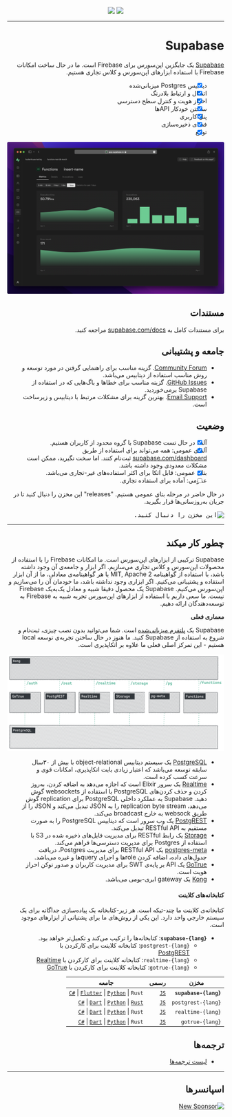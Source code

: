 <div style="direction: rtl;" dir="rtl">

<p align="center">
<img src="https://user-images.githubusercontent.com/8291514/213727234-cda046d6-28c6-491a-b284-b86c5cede25d.png#gh-light-mode-only">
<img src="https://user-images.githubusercontent.com/8291514/213727225-56186826-bee8-43b5-9b15-86e839d89393.png#gh-dark-mode-only">
</p>

---

# Supabase

‫[Supabase](https://supabase.com) یک جایگزین اپن‌سورس برای Firebase است. ما در حال ساخت امکانات Firebase با استفاده ابزارهای اپن‌سورس و کلاس تجاری هستیم.

- [x] ‫دیتابیس Postgres میزبانی‌شده
- [x] اتصال و ارتباط بلادرنگ
- [x] احراز هویت و کنترل سطح دسترسی
- [x] ‫ساختن خودکار APIها
- [x] پنل کاربری
- [x] فضای ذخیره‌سازی
- [x] توابع

![Supabase Dashboard](https://raw.githubusercontent.com/supabase/supabase/master/apps/www/public/images/github/supabase-dashboard.png)

## مستندات

برای مستندات کامل به‫ [supabase.com/docs](https://supabase.com/docs) مراجعه کنید.

## جامعه و پشتیبانی

- ‫[Community Forum](https://github.com/supabase/supabase/discussions). گزینه مناسب برای راهنمایی گرفتن در مورد توسعه و روش مناسب استفاده از دیتابیس می‌باشد.
- ‫[GitHub Issues](https://github.com/supabase/supabase/issues). گزینه مناسب برای خطاها و باگ‌هایی که در استفاده از Supabase برمی‌خوردید.
- ‫[Email Support](https://supabase.com/docs/support#business-support). بهترین گزینه برای مشکلات مرتبط با دیتابیس و زیرساخت است.

## وضعیت

- [x] ‫آلفا: در حال تست Supabase با گروه محدود از کاربران هستیم.
- [x] ‫آلفای عمومی: همه می‌تواند برای استفاده از طریق [supabase.com/dashboard](https://supabase.com/dashboard) ثبت‌نام کنند. اما سخت نگیرید، ممکن است مشکلات معدودی وجود داشته باشد.
- [x] بتای عمومی: قابل اتکا برای اکثر استفاده‌های غیر-تجاری می‌باشد.
- [ ] عمومی: آماده برای استفاده تجاری.

در حال حاضر در مرحله بتای عمومی هستیم‫. "releases" این مخزن را دنبال کنید تا در جریان به‌روزسانی‌ها قرار بگیرید.

<kbd><img src="https://raw.githubusercontent.com/supabase/supabase/d5f7f413ab356dc1a92075cb3cee4e40a957d5b1/web/static/watch-repo.gif" alt="این مخزن را دنبال کنید."/></kbd>

---

## چطور کار میکند

‫Supabase ترکیبی از ابزارهای اپن‌سورس است. ما امکانات Firebase را با استفاده از محصولات اپن‌سورس و کلاس تجاری می‌سازیم. اگر ابزار و جامعه‌ی آن وجود داشته باشد، با استفاده از گواهینامه MIT, Apache 2 یا هر گواهینامه‌ی معادلی، ما از آن ابزار استفاده و پشتیبانی می‌کنیم. اگر ابزاری وجود نداشته باشد، ما خودمان آن را می‌سازیم و اپن‌سورس می‌کنیم. Supabase یک محصول دقیقا شبیه و معادل یک‌به‌یک Firebase نیست. ما سعی داریم با استفاده از ابزارهای اپن‌سورس تجربه شبیه به Firebase به توسعه‌دهندگان ارائه دهیم.

**معماری فعلی**

‫Supabase یک [پلتفرم میزبانی‌شده](https://supabase.com/dashboard) است. شما می‌توانید بدون نصب چیزی، ثبت‌نام و شروع به استفاده از Supabase کنید. ما هنوز در حال ساختن تجربه‌ی توسعه local هستیم - این تمرکز اصلی فعلی ما علاوه بر اتکاپذیری است.

![معماری](https://github.com/supabase/supabase/blob/master/apps/docs/public/img/supabase-architecture.png)

- ‫[PostgreSQL](https://www.postgresql.org/) یک سیستم دیتابیس object-relational با بیش از ۳۰سال سابقه توسعه می‌باشد که اعتبار زیادی بابت اتکاپذیری، امکانات قوی و سرعت کسب کرده است.
- ‫[Realtime](https://github.com/supabase/realtime) یک سرور Elixir است که اجازه می‌دهد به اضافه کردن، به‌روز کردن و حذف کردن‌های PostgreSQL با استفاده از websockets گوش دهید. Supabase به عملکرد داخلی PostgreSQL برای replication گوش می‌دهد، replication byte stream را به JSON تبدیل می‌کند و JSON را از طریق websock به خارج broadcast می‌کند.
- ‫[PostgREST](http://postgrest.org/) یک وب سرور است که دیتابیس PostgreSQL را به صورت مستقیم به RESTful API تبدیل می‌کند.
- ‫[Storage](https://github.com/supabase/storage-api) یک رابط RESTful برای مدیریت فایل‌های ذخیره شده در S3 با استفاده از Postgres برای مدیریت دسترسی‌ها فراهم می‌کند.
- ‫[postgres-meta](https://github.com/supabase/postgres-meta) یک RESTful API برای مدیریت Postgres، دریافت جدول‌های داده، اضافه کردن roleها و اجرای queryها و غیره می‌باشد.
- ‫[GoTrue](https://github.com/netlify/gotrue) یک API بر پایه‌ی SWT برای مدیریت کاربران و صدور توکن احراز هویت است.
- ‫[Kong](https://github.com/Kong/kong) یک gateway ابری-بومی می‌باشد.

#### کتابخانه‌های کلاینت

کتابخانه‌ی کلاینت ما چند-تیکه است. هر زیر-کتابخانه یک پیاده‌سازی جداگانه برای یک سیستم خارجی واحد دارد. این یکی از روش‌های ما برای پشتیانی از ابزارهای موجود است.

- **‫`supabase-{lang}`**: کتابخانه‌ها را ترکیب می‌کند و تکمیل‌تر خواهد بود.
  - ‫`postgrest-{lang}`: کتابخانه کلاینت برای کارکردن با [PostgREST](https://github.com/postgrest/postgrest)
  - ‫`realtime-{lang}`: کتابخانه کلاینت برای کارکردن با [Realtime](https://github.com/supabase/realtime)
  - ‫`gotrue-{lang}`: کتابخانه کلاینت برای کارکردن با [GoTrue](https://github.com/netlify/gotrue)

| مخزن                  | رسمی                                             | جامعه                                                                                                                                                                                                                      |
| --------------------- | ------------------------------------------------ | -------------------------------------------------------------------------------------------------------------------------------------------------------------------------------------------------------------------------- |
| **`supabase-{lang}`** | [`JS`](https://github.com/supabase/supabase-js)  | [`C#`](https://github.com/supabase/supabase-csharp) \| [`Flutter`](https://github.com/supabase/supabase-flutter) \| [`Python`](https://github.com/supabase/supabase-py) \| `Rust`                                          |
| `postgrest-{lang}`    | [`JS`](https://github.com/supabase/postgrest-js) | [`C#`](https://github.com/supabase/postgrest-csharp) \| [`Dart`](https://github.com/supabase/postgrest-dart) \| [`Python`](https://github.com/supabase/postgrest-py) \| [`Rust`](https://github.com/supabase/postgrest-rs) |
| `realtime-{lang}`     | [`JS`](https://github.com/supabase/realtime-js)  | [`C#`](https://github.com/supabase/realtime-csharp) \| [`Dart`](https://github.com/supabase/realtime-dart) \| [`Python`](https://github.com/supabase/realtime-py) \| `Rust`                                                |
| `gotrue-{lang}`       | [`JS`](https://github.com/supabase/gotrue-js)    | [`C#`](https://github.com/supabase/gotrue-csharp) \| [`Dart`](https://github.com/supabase/gotrue-dart) \| [`Python`](https://github.com/supabase/gotrue-py) \| `Rust`                                                      |

## ترجمه‌ها

- [لیست ترجمه‌ها](/i18n/languages.md)

---

## اسپانسرها

[![New Sponsor](https://user-images.githubusercontent.com/10214025/90518111-e74bbb00-e198-11ea-8f88-c9e3c1aa4b5b.png)](https://github.com/sponsors/supabase)

</p>

</div>
